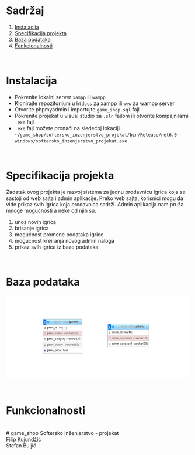 # Sadržaj 
1. [Instalacija](#instalacija)
2. [Specifikacija projekta](#specifikacija-projekta)
3. [Baza podataka](#baza-podataka)
4. [Funkcionalnosti](#funkcionalnosti)

<br/>

<a href="instalacija"></a>
# Instalacija
- Pokrenite lokalni server `xampp` ili `wampp`
- Klonirajte repozitorijum u `htdocs` za xampp ili `www` za wampp server
- Otvorite phpmyadmin i importujte `game_shop.sql` fajl
- Pokrenite projekat u visual studio sa `.sln` fajlom ili otvorite kompajnilarni `.exe` fajl
- `.exe` fajl možete pronaći na sledećoj lokaciji `~/game_shop/softersko_inzenjerstvo_projekat/bin/Release/net6.0-windows/softersko_inzenjerstvo_projekat.exe`

<br/>

<a href="specifikacija-projekta"></a>
# Specifikacija projekta
Zadatak ovog projekta je razvoj sistema za jednu prodavnicu igrica koja se sastoji od web sajta i admin aplikacije. Preko web sajta, korisnici mogu da vide prikaz svih igrica koja
prodavnica sadrži. Admin aplikacija nam pruža mnoge mogućnosti a neke od njih su:
1. unos novih igrica
2. brisanje igrica
3. mogućnost promene podataka igrice
4. mogućnost kreiranja novog admin naloga
5. prikaz svih igrica iz baze podataka

<br/>

<a href="baza-podataka"></a>
# Baza podataka
![baza.jpg](/assets/baza.jpg)

<br/>

<a href="funkcionalnosti"></a>
# Funkcionalnosti

<br/>
# game_shop
Softersko inženjerstvo - projekat <br/>
Filip Kujundžić <br/> 
Stefan Buljić
